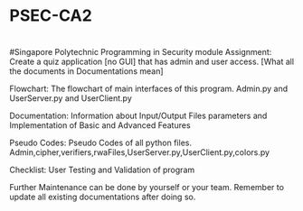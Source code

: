 # PSEC-CA2
#
#Singapore Polytechnic Programming in Security module Assignment: Create a quiz application [no GUI] that has admin and user access.
[What all the documents in Documentations mean]

Flowchart: The flowchart of main interfaces of this program. Admin.py and UserServer.py and UserClient.py

Documentation: Information about Input/Output Files parameters and Implementation of Basic and Advanced Features

Pseudo Codes: Pseudo Codes of all python files. Admin,cipher,verifiers,rwaFiles,UserServer.py,UserClient.py,colors.py

Checklist: User Testing and Validation of program

Further Maintenance can be done by yourself or your team. Remember to update all existing documentations after doing so.

